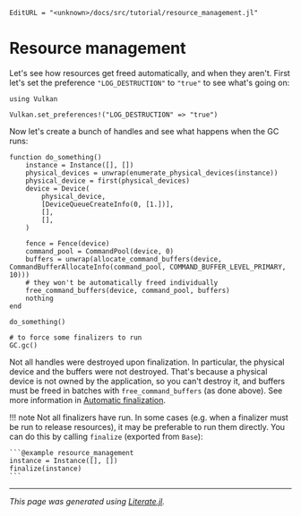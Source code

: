 ```@meta
EditURL = "<unknown>/docs/src/tutorial/resource_management.jl"
```

# Resource management

Let's see how resources get freed automatically, and when they aren't. First let's set the preference `"LOG_DESTRUCTION"` to `"true"` to see what's going on:

````@example resource_management
using Vulkan

Vulkan.set_preferences!("LOG_DESTRUCTION" => "true")
````

Now let's create a bunch of handles and see what happens when the GC runs:

````@example resource_management
function do_something()
    instance = Instance([], [])
    physical_devices = unwrap(enumerate_physical_devices(instance))
    physical_device = first(physical_devices)
    device = Device(
        physical_device,
        [DeviceQueueCreateInfo(0, [1.])],
        [],
        [],
    )

    fence = Fence(device)
    command_pool = CommandPool(device, 0)
    buffers = unwrap(allocate_command_buffers(device, CommandBufferAllocateInfo(command_pool, COMMAND_BUFFER_LEVEL_PRIMARY, 10)))
    # they won't be automatically freed individually
    free_command_buffers(device, command_pool, buffers)
    nothing
end

do_something()

# to force some finalizers to run
GC.gc()
````

Not all handles were destroyed upon finalization. In particular, the physical device and the buffers were not destroyed. That's because a physical device is not owned by the application, so you can't destroy it, and buffers must be freed in batches with `free_command_buffers` (as done above). See more information in [Automatic finalization](@ref).

!!! note
    Not all finalizers have run. In some cases (e.g. when a finalizer must be run to release resources), it may be preferable to run them directly.
    You can do this by calling `finalize` (exported from `Base`):

    ```@example resource_management
    instance = Instance([], [])
    finalize(instance)
    ```

---

*This page was generated using [Literate.jl](https://github.com/fredrikekre/Literate.jl).*

